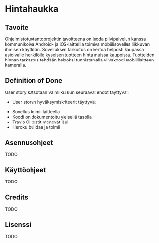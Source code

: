 # Hintahaukka

## Tavoite

Ohjelmistotuotantoprojektin tavoitteena on luoda pilvipalvelun kanssa kommunikoiva Android- ja iOS-laitteilla toimiva
mobiilisovellus liikkuvan ihmisen käyttöön. Sovelluksen tarkoitus on kertoa helposti kaupassa asioivalle henkilölle kyseisen
tuotteen hinta muissa kaupoissa. Tuotteiden hinnan tarkastus tehdään helpoksi tunnistamalla viivakoodi mobiililaitteen
kameralla.

## Definition of Done

User story katsotaan valmiiksi kun seuraavat ehdot täyttyvät:

* User storyn hyväksymiskriteerit täyttyvät
<!--
* All tests pass successfully
* The line coverage of tests is decent  
-->
* Sovellus toimii laitteella
* Koodi on dokumentoitu yleisellä tasolla
* Travis CI testit menevät läpi
* Heroku buildaa ja toimii

## Asennusohjeet

TODO

## Käyttöohjeet

TODO

## Credits

TODO

## Lisenssi

TODO
